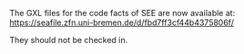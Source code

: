 The GXL files for the code facts of SEE are now available at:
https://seafile.zfn.uni-bremen.de/d/fbd7ff3cf44b4375806f/

They should not be checked in.
